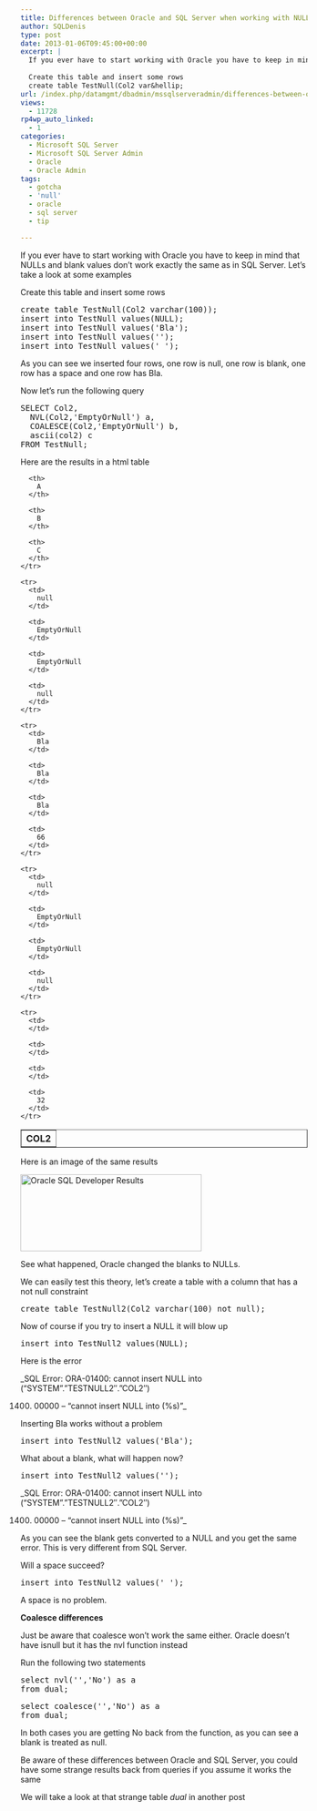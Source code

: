 ```yaml
---
title: Differences between Oracle and SQL Server when working with NULL and blank values
author: SQLDenis
type: post
date: 2013-01-06T09:45:00+00:00
excerpt: |
  If you ever have to start working with Oracle you have to keep in mind that NULLs and blank values don't work exactly the same as in SQL Server. Let's take a look at some examples
  
  Create this table and insert some rows
  create table TestNull(Col2 var&hellip;
url: /index.php/datamgmt/dbadmin/mssqlserveradmin/differences-between-oracle-and-sql/
views:
  - 11728
rp4wp_auto_linked:
  - 1
categories:
  - Microsoft SQL Server
  - Microsoft SQL Server Admin
  - Oracle
  - Oracle Admin
tags:
  - gotcha
  - 'null'
  - oracle
  - sql server
  - tip

---
```

If you ever have to start working with Oracle you have to keep in mind that NULLs and blank values don&#8217;t work exactly the same as in SQL Server. Let&#8217;s take a look at some examples

Create this table and insert some rows

<pre>create table TestNull(Col2 varchar(100));
insert into TestNull values(NULL);
insert into TestNull values('Bla');
insert into TestNull values('');
insert into TestNull values(' ');</pre>

As you can see we inserted four rows, one row is null, one row is blank, one row has a space and one row has Bla.

Now let&#8217;s run the following query

<pre>SELECT Col2,
  NVL(Col2,'EmptyOrNull') a,
  COALESCE(Col2,'EmptyOrNull') b,
  ascii(col2) c
FROM TestNull;</pre>

Here are the results in a html table

<div class="tables">
  <table border="1">
    <tr>
      <th>
        COL2
      </th>
      
      <th>
        A
      </th>
      
      <th>
        B
      </th>
      
      <th>
        C
      </th>
    </tr>
    
    <tr>
      <td>
        null
      </td>
      
      <td>
        EmptyOrNull
      </td>
      
      <td>
        EmptyOrNull
      </td>
      
      <td>
        null
      </td>
    </tr>
    
    <tr>
      <td>
        Bla
      </td>
      
      <td>
        Bla
      </td>
      
      <td>
        Bla
      </td>
      
      <td>
        66
      </td>
    </tr>
    
    <tr>
      <td>
        null
      </td>
      
      <td>
        EmptyOrNull
      </td>
      
      <td>
        EmptyOrNull
      </td>
      
      <td>
        null
      </td>
    </tr>
    
    <tr>
      <td>
      </td>
      
      <td>
      </td>
      
      <td>
      </td>
      
      <td>
        32
      </td>
    </tr>
  </table>
</div>

Here is an image of the same results
  
[<img alt="Oracle SQL Developer Results" title="Oracle SQL Developer Results" src="/wp-content/uploads/blogs/DataMgmt/Denis/Oracle/OracleResults.PNG?mtime=1357471831" width="318" height="135" />][1]

See what happened, Oracle changed the blanks to NULLs. 

We can easily test this theory, let&#8217;s create a table with a column that has a not null constraint

<pre>create table TestNull2(Col2 varchar(100) not null);</pre>

Now of course if you try to insert a NULL it will blow up

<pre>insert into TestNull2 values(NULL);</pre>

Here is the error
  
_SQL Error: ORA-01400: cannot insert NULL into (&#8220;SYSTEM&#8221;.&#8221;TESTNULL2&#8243;.&#8221;COL2&#8243;)
  
01400. 00000 &#8211; &#8220;cannot insert NULL into (%s)&#8221;_

Inserting Bla works without a problem

<pre>insert into TestNull2 values('Bla');</pre>

What about a blank, what will happen now?

<pre>insert into TestNull2 values('');</pre>

_SQL Error: ORA-01400: cannot insert NULL into (&#8220;SYSTEM&#8221;.&#8221;TESTNULL2&#8243;.&#8221;COL2&#8243;)
  
01400. 00000 &#8211; &#8220;cannot insert NULL into (%s)&#8221;_

As you can see the blank gets converted to a NULL and you get the same error. This is very different from SQL Server.

Will a space succeed?

<pre>insert into TestNull2 values(' ');</pre>

A space is no problem.

**Coalesce differences**
  
Just be aware that coalesce won&#8217;t work the same either. Oracle doesn&#8217;t have isnull but it has the nvl function instead

Run the following two statements

<pre>select nvl('','No') as a
from dual;</pre>

<pre>select coalesce('','No') as a
from dual;</pre>

In both cases you are getting No back from the function, as you can see a blank is treated as null.

Be aware of these differences between Oracle and SQL Server, you could have some strange results back from queries if you assume it works the same

We will take a look at that strange table _dual_ in another post

 [1]: /wp-content/uploads/blogs/DataMgmt/Denis/Oracle/OracleResults.PNG?mtime=1357471831
